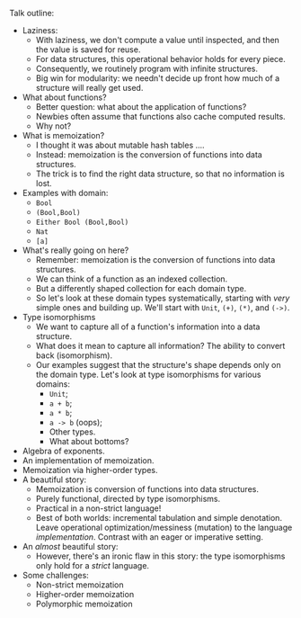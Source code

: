 Talk outline:

*   Laziness:
    *   With laziness, we don't compute a value until inspected, and then the value is saved for reuse.
    *   For data structures, this operational behavior holds for every piece.
    *   Consequently, we routinely program with infinite structures.
    *   Big win for modularity: we needn't decide up front how much of a structure will really get used.
*   What about functions?
    *   Better question: what about the application of functions?
    *   Newbies often assume that functions also cache computed results.
    *   Why not?
*   What is memoization?
    *   I thought it was about mutable hash tables ....
    *   Instead: memoization is the conversion of functions into data structures.
    *   The trick is to find the right data structure, so that no information is lost.
*   Examples with domain:
    *   `Bool`
    *   `(Bool,Bool)`
    *   `Either Bool (Bool,Bool)`
    *   `Nat`
    *   `[a]`
*   What's really going on here?
    *   Remember: memoization is the conversion of functions into data structures.
    *   We can think of a function as an indexed collection.
    *   But a differently shaped collection for each domain type.
    *   So let's look at these domain types systematically, starting with *very* simple ones and building up.
        We'll start with `Unit`, `(+)`, `(*)`, and `(->)`.
*   Type isomorphisms
    *   We want to capture all of a function's information into a data structure.
    *   What does it mean to capture all information? The ability to convert back (isomorphism).
    *   Our examples suggest that the structure's shape depends only on the domain type.
        Let's look at type isomorphisms for various domains:
        *   `Unit`;
        *   `a + b`;
        *   `a * b`;
        *   `a -> b` (oops);
        *   Other types.
        *   What about bottoms?
*   Algebra of exponents.
*   An implementation of memoization.
*   Memoization via higher-order types.
*   A beautiful story:
    *   Memoization is conversion of functions into data structures.
    *   Purely functional, directed by type isomorphisms.
    *   Practical in a non-strict language!
    *   Best of both worlds: incremental tabulation and simple denotation.
        Leave operational optimization/messiness (mutation) to the language *implementation*.
        Contrast with an eager or imperative setting.
*   An *almost* beautiful story:
    *   However, there's an ironic flaw in this story: the type isomorphisms only hold for a *strict* language.
*   Some challenges:
    *   Non-strict memoization
    *   Higher-order memoization
    *   Polymorphic memoization
